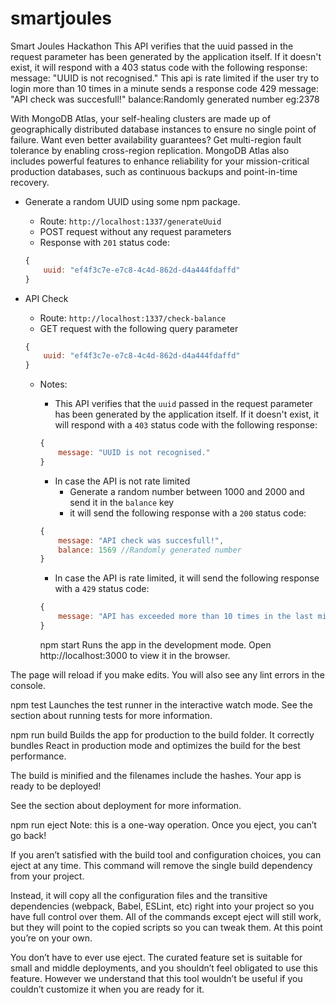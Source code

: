 # smartjoules
Smart Joules Hackathon
This API verifies that the uuid passed in the request parameter has been generated by the application itself. If it doesn't exist, it will respond with a 403 status code with the following response: message: "UUID is not recognised." This api is rate limited if the user try to login more than 10 times in a minute sends a response code 429 message: "API check was succesfull!" balance:Randomly generated number eg:2378

With MongoDB Atlas, your self-healing clusters are made up of geographically distributed database instances to ensure no single point of failure. Want even better availability guarantees? Get multi-region fault tolerance by enabling cross-region replication. MongoDB Atlas also includes powerful features to enhance reliability for your mission-critical production databases, such as continuous backups and point-in-time recovery.

- Generate a random UUID using some npm package.
    - Route: `http://localhost:1337/generateUuid`
    - POST request without any request parameters
    - Response with `201` status code:
    
    ```jsx
    {
    	uuid: "ef4f3c7e-e7c8-4c4d-862d-d4a444fdaffd"
    }
    ```
    
- API Check
    - Route: `http://localhost:1337/check-balance`
    - GET request with the following query parameter
    
    ```jsx
    {
    	uuid: "ef4f3c7e-e7c8-4c4d-862d-d4a444fdaffd"
    }
    ```
    
    - Notes:
        - This API verifies that the `uuid` passed in the request parameter has been generated by the application itself. If it doesn't exist, it will respond with a `403`  status code with the following response:
        
        ```jsx
        {
        	message: "UUID is not recognised."
        }
        ```
        
        - In case the API is not rate limited
            - Generate a random number between 1000 and 2000 and send it in the `balance` key
            - it will send the following response with a `200` status code:
        
        ```jsx
        {
        	message: "API check was succesfull!",
        	balance: 1569 //Randomly generated number
        }
        ```
        
        - In case the API is rate limited, it will send the following response with a `429` status code:
        
        ```jsx
        {
        	message: "API has exceeded more than 10 times in the last minute."
        }
        ```
        npm start
Runs the app in the development mode.
Open http://localhost:3000 to view it in the browser.

The page will reload if you make edits.
You will also see any lint errors in the console.

npm test
Launches the test runner in the interactive watch mode.
See the section about running tests for more information.

npm run build
Builds the app for production to the build folder.
It correctly bundles React in production mode and optimizes the build for the best performance.

The build is minified and the filenames include the hashes.
Your app is ready to be deployed!

See the section about deployment for more information.

npm run eject
Note: this is a one-way operation. Once you eject, you can’t go back!

If you aren’t satisfied with the build tool and configuration choices, you can eject at any time. This command will remove the single build dependency from your project.

Instead, it will copy all the configuration files and the transitive dependencies (webpack, Babel, ESLint, etc) right into your project so you have full control over them. All of the commands except eject will still work, but they will point to the copied scripts so you can tweak them. At this point you’re on your own.

You don’t have to ever use eject. The curated feature set is suitable for small and middle deployments, and you shouldn’t feel obligated to use this feature. However we understand that this tool wouldn’t be useful if you couldn’t customize it when you are ready for it.
        
